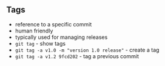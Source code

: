 ## Tags

* reference to a specific commit
* human friendly
* typically used for managing releases
* `git tag` - show tags
* `git tag -a v1.0 -m "version 1.0 release"` - create a tag
* `git tag -a v1.2 9fcd202` - tag a previous commit
